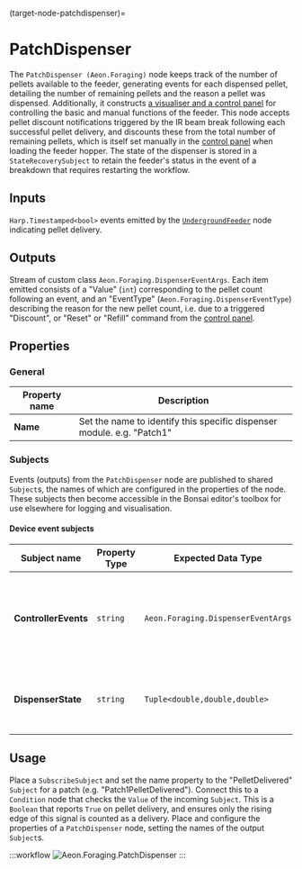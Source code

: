 (target-node-patchdispenser)=
# PatchDispenser
The `PatchDispenser (Aeon.Foraging)` node keeps track of the number of pellets available to the feeder, generating events for each dispensed pellet, detailing the number of remaining pellets and the reason a pellet was dispensed. 
Additionally, it constructs [a visualiser and a control panel](target-node-patchdispenser-control-panel) for controlling the basic and manual functions of the feeder.
This node accepts pellet discount notifications triggered by the IR beam break following each successful pellet delivery, and discounts these from the total number of remaining pellets, which is itself set manually in the [control panel](target-module-control-panel) when loading the feeder hopper. 
The state of the dispenser is stored in a `StateRecoverySubject` to retain the feeder's status in the event of a breakdown that requires restarting the workflow.

## Inputs
`Harp.Timestamped<bool>` events emitted by the [`UndergroundFeeder`](target-node-undergroundfeeder) node indicating pellet delivery. 

## Outputs
Stream of custom class `Aeon.Foraging.DispenserEventArgs`. 
Each item emitted consists of a "Value" (`int`) corresponding to the pellet count following an event, and an "EventType" (`Aeon.Foraging.DispenserEventType`) describing the reason for the new pellet count, i.e. due to a triggered "Discount", or "Reset" or "Refill" command from the [control panel](target-module-control-panel).

## Properties
### General
| Property name | Description                                               |
|---------------|-----------------------------------------------------------|
| **Name**      | Set the name to identify this specific dispenser module. e.g. "Patch1" |

### Subjects
Events (outputs) from the `PatchDispenser` node are published to shared `Subject`s, the names of which are configured in the properties of the node. 
These subjects then become accessible in the Bonsai editor's toolbox for use elsewhere for logging and visualisation.

#### Device event subjects
| Subject name      | Property Type | Expected Data Type       | Description                   |
|-------------------|-------------|-------------------------|----------------------------------|
| **ControllerEvents** | `string` | `Aeon.Foraging.DispenserEventArgs` | Controller events shared `Subject`, carrying the number of remaining pellets (`int`) and the `EventType`. Also output directly by the node |
| **DispenserState** | `string` | `Tuple<double,double,double>`  | Declared `StateRecoverySubject` to store the current `Threshold`, `D1`, and `Delta` parameters of the pellet dispenser |

## Usage
Place a `SubscribeSubject` and set the name property to the "PelletDelivered" `Subject` for a patch (e.g. "Patch1PelletDelivered"). 
Connect this to a `Condition` node that checks the `Value` of the incoming `Subject`. 
This is a `Boolean` that reports `True` on pellet delivery, and ensures only the rising edge of this signal is counted as a delivery. 
Place and configure the properties of a `PatchDispenser` node, setting the names of the output `Subject`s.

:::workflow
![Aeon.Foraging.PatchDispenser](../../../workflows/patchDispenser.bonsai)
:::